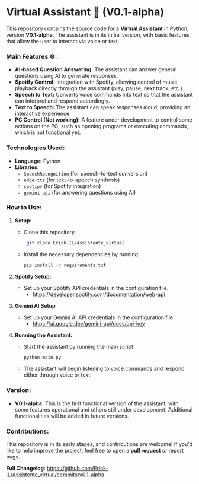 # Virtual Assistant 🤖 (V0.1-alpha)

This repository contains the source code for a **Virtual Assistant** in Python, version **V0.1-alpha**. The assistant is in its initial version, with basic features that allow the user to interact via voice or text.

### Main Features ⚙️:
- **AI-based Question Answering:** The assistant can answer general questions using AI to generate responses.
- **Spotify Control:** Integration with Spotify, allowing control of music playback directly through the assistant (play, pause, next track, etc.).
- **Speech to Text:** Converts voice commands into text so that the assistant can interpret and respond accordingly.
- **Text to Speech:** The assistant can speak responses aloud, providing an interactive experience.
- **PC Control (Not working):** A feature under development to control some actions on the PC, such as opening programs or executing commands, which is not functional yet.

### Technologies Used:
- **Language:** Python
- **Libraries:** 
  - `SpeechRecognition` (for speech-to-text conversion)
  - `edge-tts` (for text-to-speech synthesis)
  - `spotipy` (for Spotify integration)
  - `gemini-api` (for answering questions using AI)

### How to Use:
1. **Setup:**
   - Clone this repository.
      ```bash
       git clone Erick-IL/Assistente_virtual
       ```

   - Install the necessary dependencies by running:
     ```bash
     pip install -r requirements.txt
     ```
2. **Spotify Setup:**
   - Set up your Spotify API credentials in the configuration file.
      - https://developer.spotify.com/documentation/web-api
3. **Gemini AI Setup**
   - Set up your Gemini AI API credentials in the configuration file.
     - https://ai.google.dev/gemini-api/docs/api-key
    
3. **Running the Assistant:**
   - Start the assistant by running the main script:
     ```bash
     python main.py
     ```
   - The assistant will begin listening to voice commands and respond either through voice or text.

### Version:
- **V0.1-alpha:** This is the first functional version of the assistant, with some features operational and others still under development. Additional functionalities will be added in future versions.

### Contributions:
This repository is in its early stages, and contributions are welcome! If you'd like to help improve the project, feel free to open a **pull request** or report bugs.

**Full Changelog**: https://github.com/Erick-IL/Assistente_virtual/commits/v0.1-alpha
